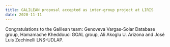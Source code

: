 ```yaml
---
title: GALILEAN proposal accepted as inter-group project at LIRIS
date: 2020-11-11
---
```


Congratulations to the Galilean team: Genoveva Vargas-Solar Database group, Hamamache Kheddouci GOAL group, Ali Akoglu U. Arizona and José Luis Zechinelli LNS-UDLAP.

<!--more-->



